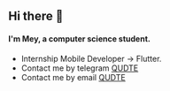 ## Hi there 👋
#### I'm Mey, a computer science student.
- Internship Mobile Developer -> Flutter.
- Contact me by telegram [QUDTE](https://t.me/mornmey)
- Contact me by email [QUDTE](mornmey952@gmail.com)

